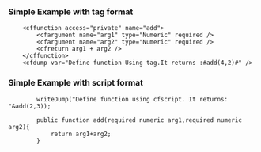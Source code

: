### Simple Example with tag format

```lucee+trycf
 	<cffunction access="private" name="add">
		<cfargument name="arg1" type="Numeric" required />
		<cfargument name="arg2" type="Numeric" required />
	 	<cfreturn arg1 + arg2 />   
	</cffunction>
	<cfdump var="Define function Using tag.It returns :#add(4,2)#" />
```
### Simple Example with script format

```luceescript+trycf
		writeDump("Define function using cfscript. It returns: "&add(2,3));

		public function add(required numeric arg1,required numeric arg2){
			return arg1+arg2;
		}
```
